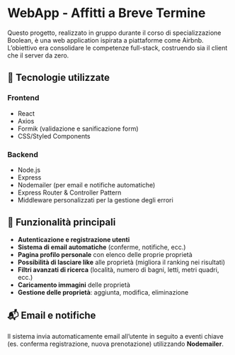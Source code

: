 # WebApp - Affitti a Breve Termine

Questo progetto, realizzato in gruppo durante il corso di specializzazione Boolean, è una web application ispirata a piattaforme come Airbnb. L’obiettivo era consolidare le competenze full-stack, costruendo sia il client che il server da zero.

## 🧰 Tecnologie utilizzate

### Frontend
- React
- Axios
- Formik (validazione e sanificazione form)
- CSS/Styled Components

### Backend
- Node.js
- Express
- Nodemailer (per email e notifiche automatiche)
- Express Router & Controller Pattern
- Middleware personalizzati per la gestione degli errori

## 🔐 Funzionalità principali

- **Autenticazione e registrazione utenti**
- **Sistema di email automatiche** (conferme, notifiche, ecc.)
- **Pagina profilo personale** con elenco delle proprie proprietà
- **Possibilità di lasciare like** alle proprietà (migliora il ranking nei risultati)
- **Filtri avanzati di ricerca** (località, numero di bagni, letti, metri quadri, ecc.)
- **Caricamento immagini** delle proprietà
- **Gestione delle proprietà**: aggiunta, modifica, eliminazione

## 📬 Email e notifiche

Il sistema invia automaticamente email all’utente in seguito a eventi chiave (es. conferma registrazione, nuova prenotazione) utilizzando **Nodemailer**.
